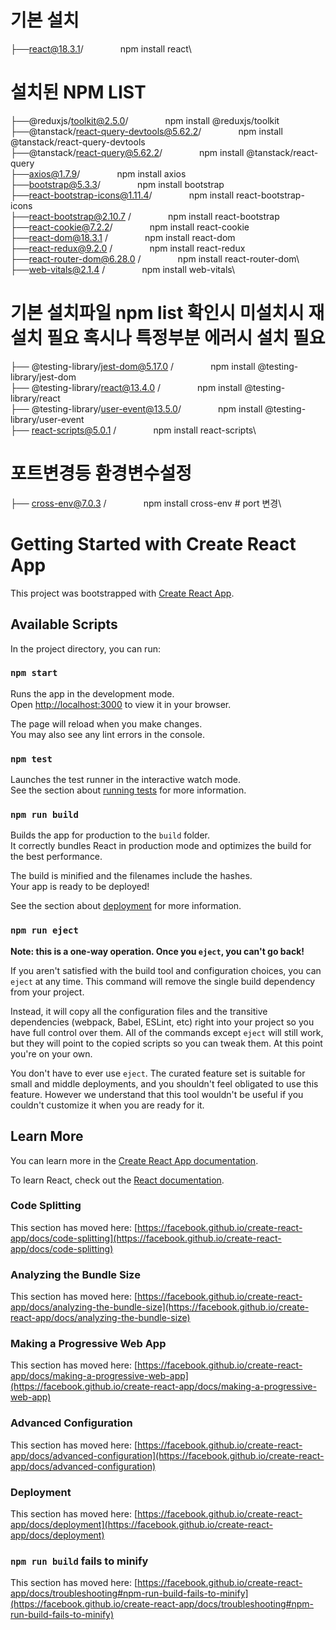 # 기본 설치
├──react@18.3.1/ &nbsp;&nbsp; &nbsp; &nbsp;&nbsp; &nbsp; &nbsp; &nbsp;    npm install react\


# 설치된 NPM LIST
├──@reduxjs/toolkit@2.5.0/            &nbsp;&nbsp; &nbsp; &nbsp;&nbsp; &nbsp; &nbsp; &nbsp;      npm install @reduxjs/toolkit\
├──@tanstack/react-query-devtools@5.62.2/  &nbsp;&nbsp; &nbsp; &nbsp;&nbsp; &nbsp; &nbsp; &nbsp; npm install @tanstack/react-query-devtools\
├──@tanstack/react-query@5.62.2/        &nbsp;&nbsp; &nbsp; &nbsp;&nbsp; &nbsp; &nbsp; &nbsp;    npm install @tanstack/react-query\
├──axios@1.7.9/                       &nbsp;&nbsp; &nbsp; &nbsp;&nbsp; &nbsp; &nbsp; &nbsp;      npm install axios\
├──bootstrap@5.3.3/                    &nbsp;&nbsp; &nbsp; &nbsp;&nbsp; &nbsp; &nbsp; &nbsp;     npm install bootstrap\
├──react-bootstrap-icons@1.11.4/      &nbsp;&nbsp; &nbsp; &nbsp;&nbsp; &nbsp; &nbsp; &nbsp;     npm install react-bootstrap-icons\
├──react-bootstrap@2.10.7 /            &nbsp;&nbsp; &nbsp; &nbsp;&nbsp; &nbsp; &nbsp; &nbsp;     npm install react-bootstrap\
├──react-cookie@7.2.2/                 &nbsp;&nbsp; &nbsp; &nbsp;&nbsp; &nbsp; &nbsp; &nbsp;     npm install react-cookie\
├──react-dom@18.3.1  /                 &nbsp;&nbsp; &nbsp; &nbsp;&nbsp; &nbsp; &nbsp; &nbsp;     npm install react-dom\
├──react-redux@9.2.0   /              &nbsp;&nbsp; &nbsp; &nbsp;&nbsp; &nbsp; &nbsp; &nbsp;      npm install react-redux\
├──react-router-dom@6.28.0       /     &nbsp;&nbsp; &nbsp; &nbsp;&nbsp; &nbsp; &nbsp; &nbsp;     npm install react-router-dom\                     
├──web-vitals@2.1.4      /             &nbsp;&nbsp; &nbsp; &nbsp;&nbsp; &nbsp; &nbsp; &nbsp;     npm install web-vitals\



# 기본 설치파일  npm list 확인시 미설치시 재설치 필요 혹시나 특정부분 에러시 설치 필요
├── @testing-library/jest-dom@5.17.0 /  &nbsp;&nbsp; &nbsp; &nbsp;&nbsp; &nbsp; &nbsp; &nbsp;   npm install @testing-library/jest-dom\
├── @testing-library/react@13.4.0  /    &nbsp;&nbsp; &nbsp; &nbsp;&nbsp; &nbsp; &nbsp; &nbsp;   npm install @testing-library/react\
├── @testing-library/user-event@13.5.0/ &nbsp;&nbsp; &nbsp; &nbsp;&nbsp; &nbsp; &nbsp; &nbsp;   npm install @testing-library/user-event\
├── react-scripts@5.0.1   /             &nbsp;&nbsp; &nbsp; &nbsp;&nbsp; &nbsp; &nbsp; &nbsp;   npm install react-scripts\



# 포트변경등 환경변수설정
├── cross-env@7.0.3  /              &nbsp;&nbsp; &nbsp; &nbsp;&nbsp; &nbsp; &nbsp; &nbsp;     npm install cross-env # port 변경\



















# Getting Started with Create React App

This project was bootstrapped with [Create React App](https://github.com/facebook/create-react-app).

## Available Scripts

In the project directory, you can run:

### `npm start`

Runs the app in the development mode.\
Open [http://localhost:3000](http://localhost:3000) to view it in your browser.

The page will reload when you make changes.\
You may also see any lint errors in the console.

### `npm test`

Launches the test runner in the interactive watch mode.\
See the section about [running tests](https://facebook.github.io/create-react-app/docs/running-tests) for more information.

### `npm run build`

Builds the app for production to the `build` folder.\
It correctly bundles React in production mode and optimizes the build for the best performance.

The build is minified and the filenames include the hashes.\
Your app is ready to be deployed!

See the section about [deployment](https://facebook.github.io/create-react-app/docs/deployment) for more information.

### `npm run eject`

**Note: this is a one-way operation. Once you `eject`, you can't go back!**

If you aren't satisfied with the build tool and configuration choices, you can `eject` at any time. This command will remove the single build dependency from your project.

Instead, it will copy all the configuration files and the transitive dependencies (webpack, Babel, ESLint, etc) right into your project so you have full control over them. All of the commands except `eject` will still work, but they will point to the copied scripts so you can tweak them. At this point you're on your own.

You don't have to ever use `eject`. The curated feature set is suitable for small and middle deployments, and you shouldn't feel obligated to use this feature. However we understand that this tool wouldn't be useful if you couldn't customize it when you are ready for it.

## Learn More

You can learn more in the [Create React App documentation](https://facebook.github.io/create-react-app/docs/getting-started).

To learn React, check out the [React documentation](https://reactjs.org/).

### Code Splitting

This section has moved here: [https://facebook.github.io/create-react-app/docs/code-splitting](https://facebook.github.io/create-react-app/docs/code-splitting)

### Analyzing the Bundle Size

This section has moved here: [https://facebook.github.io/create-react-app/docs/analyzing-the-bundle-size](https://facebook.github.io/create-react-app/docs/analyzing-the-bundle-size)

### Making a Progressive Web App

This section has moved here: [https://facebook.github.io/create-react-app/docs/making-a-progressive-web-app](https://facebook.github.io/create-react-app/docs/making-a-progressive-web-app)

### Advanced Configuration

This section has moved here: [https://facebook.github.io/create-react-app/docs/advanced-configuration](https://facebook.github.io/create-react-app/docs/advanced-configuration)

### Deployment

This section has moved here: [https://facebook.github.io/create-react-app/docs/deployment](https://facebook.github.io/create-react-app/docs/deployment)

### `npm run build` fails to minify

This section has moved here: [https://facebook.github.io/create-react-app/docs/troubleshooting#npm-run-build-fails-to-minify](https://facebook.github.io/create-react-app/docs/troubleshooting#npm-run-build-fails-to-minify)

